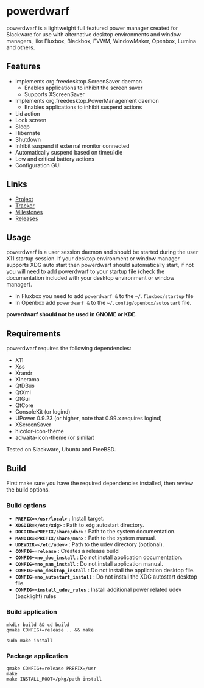 # powerdwarf

powerdwarf is a lightweight full featured power manager created for Slackware for use with alternative desktop environments and window managers, like Fluxbox, Blackbox, FVWM, WindowMaker, Openbox, Lumina and others.

## Features

 * Implements org.freedesktop.ScreenSaver daemon
   * Enables applications to inhibit the screen saver
   * Supports XScreenSaver
 * Implements org.freedesktop.PowerManagement daemon
   * Enables applications to inhibit suspend actions
 * Lid action
 * Lock screen
 * Sleep
 * Hibernate
 * Shutdown
 * Inhibit suspend if external monitor connected
 * Automatically suspend based on timer/idle
 * Low and critical battery actions
 * Configuration GUI

## Links

 * [Project](https://github.com/rodlie/powerdwarf)
 * [Tracker](https://github.com/rodlie/powerdwarf/issues)
 * [Milestones](https://github.com/rodlie/powerdwarf/milestones)
 * [Releases](https://github.com/rodlie/powerdwarf/releases)

## Usage

powerdwarf is a user session daemon and should be started during the user X11 startup session. If your desktop environment or window manager supports XDG auto start then powerdwarf should automatically start, if not you will need to add powerdwarf to your startup file (check the documentation included with your desktop environment or window manager).

 * In Fluxbox you need to add ``powerdwarf &`` to the ``~/.fluxbox/startup`` file
 * In Openbox add ``powerdwarf &`` to the ``~/.config/openbox/autostart`` file.

 **powerdwarf should not be used in GNOME or KDE.**

## Requirements

powerdwarf requires the following dependencies:

 * X11
 * Xss
 * Xrandr
 * Xinerama
 * QtDBus
 * QtXml
 * QtGui
 * QtCore
 * ConsoleKit (or logind)
 * UPower 0.9.23 (or higher, note that 0.99.x requires logind)
 * XScreenSaver
 * hicolor-icon-theme
 * adwaita-icon-theme (or similar)

Tested on Slackware, Ubuntu and FreeBSD.

## Build

First make sure you have the required dependencies installed, then review the build options.

### Build options

 * **``PREFIX=</usr/local>``** : Install target.
 * **``XDGDIR=</etc/xdg>``** : Path to xdg autostart directory.
 * **``DOCDIR=<PREFIX/share/doc>``** : Path to the system documentation.
 * **``MANDIR=<PREFIX/share/man>``** : Path to the system manual.
 * **``UDEVDIR=</etc/udev>``** : Path to the udev directory (optional).
 * **``CONFIG+=release``** : Creates a release build
 * **``CONFIG+=no_doc_install``** : Do not install application documentation.
 * **``CONFIG+=no_man_install``** : Do not install application manual.
 * **``CONFIG+=no_desktop_install``** : Do not install the application desktop file.
 * **``CONFIG+=no_autostart_install``** : Do not install the XDG autostart desktop file.
 * **``CONFIG+=install_udev_rules``** : Install additional power related udev (backlight) rules

### Build application

```
mkdir build && cd build
qmake CONFIG+=release .. && make
```
```
sudo make install
```

### Package application

```
qmake CONFIG+=release PREFIX=/usr
make
make INSTALL_ROOT=/pkg/path install
```
